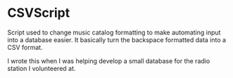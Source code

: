 # CSVScript
Script used to change music catalog formatting to make automating input into a database easier. It basically turn the backspace formatted
data into a CSV format.

I wrote this when I was helping develop a small database for the radio station I volunteered at. 
